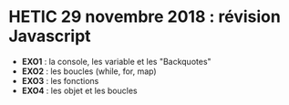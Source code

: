 # HETIC 29 novembre 2018 : révision Javascript

- __EXO1__ : la console, les variable et les "Backquotes"
- __EXO2__ : les boucles (while, for, map)
- __EXO3__ : les fonctions
- __EXO4__ : les objet et les boucles